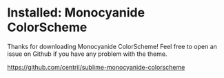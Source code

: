 Installed: Monocyanide ColorScheme
==================================

Thanks for downloading Monocyanide ColorScheme!
Feel free to open an issue on Github if you have any problem with the theme.

https://github.com/centril/sublime-monocyanide-colorscheme
